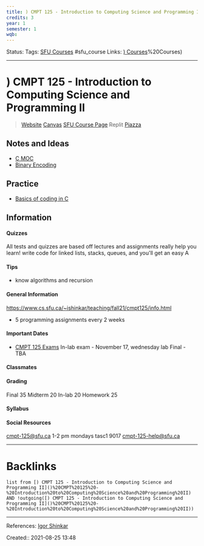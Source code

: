```yaml
---
title: ) CMPT 125 - Introduction to Computing Science and Programming II
credits: 3
year: 1
semester: 1
wqb:
---
```

Status: 
Tags: [SFU Courses](SFU%20Courses) #sfu_course
Links: [) Courses](notes/)%20Courses)
___
# ) CMPT 125 - Introduction to Computing Science and Programming II
> [Website](https://www.cs.sfu.ca/~ishinkar/teaching/fall21/cmpt125/info.html)
> [Canvas](https://canvas.sfu.ca/courses/65616)
> [SFU Course Page](https://www.sfu.ca/students/calendar/2021/spring/courses/cmpt/125.html)
> Replit
> [Piazza](https://piazza.com/class/kt82u06t98j7fd?cid=8)
## Notes and Ideas
- [C MOC](C%20MOC)
- [Binary Encoding](Binary%20Encoding)
## Practice
- [Basics of coding in C](https://piazza.com/class/kt82u06t98j7fd?cid=22)
## Information
#### Quizzes
All tests and quizzes are based off lectures and assignments really help you learn!
write code for linked lists, stacks, queues, and you'll get an easy A
#### Tips
- know algorithms and recursion
#### General Information
https://www.cs.sfu.ca/~ishinkar/teaching/fall21/cmpt125/info.html
- 5 programming assignments every 2 weeks
#### Important Dates
- [CMPT 125 Exams](CMPT%20125%20Exams)
In-lab exam - November 17, wednesday lab
Final - TBA
#### Classmates
#### Grading
Final 35
Midterm 20
In-lab 20
Homework 25
#### Syllabus
#### Social Resources
cmpt-125@sfu.ca
1-2 pm mondays
tasc1 9017
cmpt-125-help@sfu.ca
___
# Backlinks
```dataview
list from [) CMPT 125 - Introduction to Computing Science and Programming II]()%20CMPT%20125%20-%20Introduction%20to%20Computing%20Science%20and%20Programming%20II) AND !outgoing([) CMPT 125 - Introduction to Computing Science and Programming II]()%20CMPT%20125%20-%20Introduction%20to%20Computing%20Science%20and%20Programming%20II))
```
___
References: [Igor Shinkar](https://www.ratemyprofessors.com/ShowRatings.jsp?tid=2424786)

Created::  2021-08-25 13:48